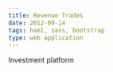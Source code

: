 ```yaml
---
title: Revenue Trades
date: 2012-09-14
tags: haml, sass, bootstrap
type: web application
---
```


Investment platform
